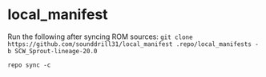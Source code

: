 # local_manifest

Run the following after syncing ROM sources:
```git clone https://github.com/sounddrill31/local_manifest .repo/local_manifests -b SCW_Sprout-lineage-20.0```

```repo sync -c```
